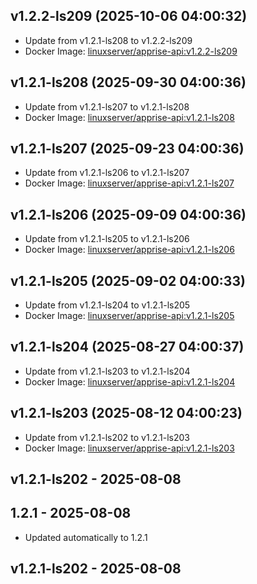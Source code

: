 ## v1.2.2-ls209 (2025-10-06 04:00:32)
- Update from v1.2.1-ls208 to v1.2.2-ls209
- Docker Image: [linuxserver/apprise-api:v1.2.2-ls209](https://fleet.linuxserver.io/image?name=)

## v1.2.1-ls208 (2025-09-30 04:00:36)
- Update from v1.2.1-ls207 to v1.2.1-ls208
- Docker Image: [linuxserver/apprise-api:v1.2.1-ls208](https://fleet.linuxserver.io/image?name=)

## v1.2.1-ls207 (2025-09-23 04:00:36)
- Update from v1.2.1-ls206 to v1.2.1-ls207
- Docker Image: [linuxserver/apprise-api:v1.2.1-ls207](https://fleet.linuxserver.io/image?name=)

## v1.2.1-ls206 (2025-09-09 04:00:36)
- Update from v1.2.1-ls205 to v1.2.1-ls206
- Docker Image: [linuxserver/apprise-api:v1.2.1-ls206](https://fleet.linuxserver.io/image?name=)

## v1.2.1-ls205 (2025-09-02 04:00:33)
- Update from v1.2.1-ls204 to v1.2.1-ls205
- Docker Image: [linuxserver/apprise-api:v1.2.1-ls205](https://fleet.linuxserver.io/image?name=)

## v1.2.1-ls204 (2025-08-27 04:00:37)
- Update from v1.2.1-ls203 to v1.2.1-ls204
- Docker Image: [linuxserver/apprise-api:v1.2.1-ls204](https://fleet.linuxserver.io/image?name=)

## v1.2.1-ls203 (2025-08-12 04:00:23)
- Update from v1.2.1-ls202 to v1.2.1-ls203
- Docker Image: [linuxserver/apprise-api:v1.2.1-ls203](https://fleet.linuxserver.io/image?name=)

## v1.2.1-ls202 - 2025-08-08
## 1.2.1 - 2025-08-08
- Updated automatically to 1.2.1

## v1.2.1-ls202 - 2025-08-08

